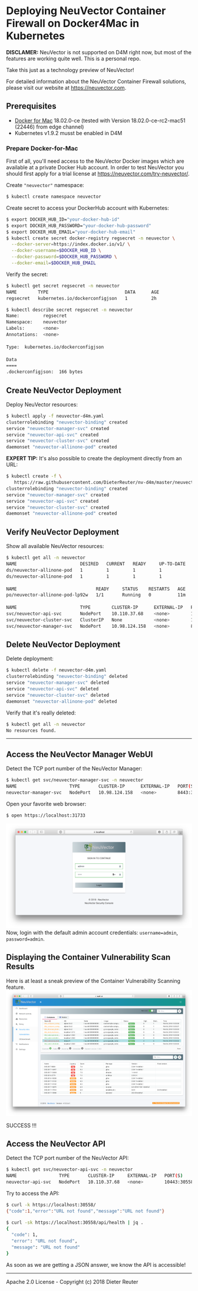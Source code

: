 
# Deploying NeuVector Container Firewall on Docker4Mac in Kubernetes

**DISCLAMER:** NeuVector is not supported on D4M right now, but most of the features are working quite well. This is a personal repo.

Take this just as a technology preview of NeuVector!

For detailed information about the NeuVector Container Firewall solutions, please visit our website at https://neuvector.com.


## Prerequisites

* [Docker for Mac](https://docs.docker.com/docker-for-mac/) 18.02.0-ce (tested with Version 18.02.0-ce-rc2-mac51 (22446) from edge channel)
* Kubernetes v1.9.2 musst be enabled in D4M


### Prepare Docker-for-Mac

First of all, you'll need access to the NeuVector Docker images which are available at a private Docker Hub account. In order to test NeuVector you should first apply for a trial license at https://neuvector.com/try-neuvector/.

Create `"neuvector"` namespace:
```bash
$ kubectl create namespace neuvector
```

Create secret to access your DockerHub account with Kubernetes:
```bash
$ export DOCKER_HUB_ID="your-docker-hub-id"
$ export DOCKER_HUB_PASSWORD="your-docker-hub-password"
$ export DOCKER_HUB_EMAIL="your-docker-hub-email"
$ kubectl create secret docker-registry regsecret -n neuvector \
  --docker-server=https://index.docker.io/v1/ \
  --docker-username=$DOCKER_HUB_ID \
  --docker-password=$DOCKER_HUB_PASSWORD \
  --docker-email=$DOCKER_HUB_EMAIL
```

Verify the secret:
```bash
$ kubectl get secret regsecret -n neuvector
NAME        TYPE                             DATA      AGE
regsecret   kubernetes.io/dockerconfigjson   1         2h
```

```bash
$ kubectl describe secret regsecret -n neuvector
Name:         regsecret
Namespace:    neuvector
Labels:       <none>
Annotations:  <none>

Type:  kubernetes.io/dockerconfigjson

Data
====
.dockerconfigjson:  166 bytes
```


## Create NeuVector Deployment 

Deploy NeuVector resources:
```bash
$ kubectl apply -f neuvector-d4m.yaml
clusterrolebinding "neuvector-binding" created
service "neuvector-manager-svc" created
service "neuvector-api-svc" created
service "neuvector-cluster-svc" created
daemonset "neuvector-allinone-pod" created
```

**EXPERT TIP:**
It's also possible to create the deployment directly from an URL:
```bash
$ kubectl create -f \
   https://raw.githubusercontent.com/DieterReuter/nv-d4m/master/neuvector-d4m.yaml
clusterrolebinding "neuvector-binding" created
service "neuvector-manager-svc" created
service "neuvector-api-svc" created
service "neuvector-cluster-svc" created
daemonset "neuvector-allinone-pod" created
```


## Verify NeuVector Deployment

Show all available NeuVector resources:
```bash
$ kubectl get all -n neuvector
NAME                        DESIRED   CURRENT   READY     UP-TO-DATE   AVAILABLE   NODE SELECTOR     AGE
ds/neuvector-allinone-pod   1         1         1         1            1           nvallinone=true   11m
ds/neuvector-allinone-pod   1         1         1         1            1           nvallinone=true   11m

NAME                              READY     STATUS    RESTARTS   AGE
po/neuvector-allinone-pod-lp92w   1/1       Running   0          11m

NAME                        TYPE        CLUSTER-IP      EXTERNAL-IP   PORT(S)                         AGE
svc/neuvector-api-svc       NodePort    10.110.37.68    <none>        10443:30558/TCP                 11m
svc/neuvector-cluster-svc   ClusterIP   None            <none>        18300/TCP,18301/TCP,18301/UDP   11m
svc/neuvector-manager-svc   NodePort    10.98.124.158   <none>        8443:31733/TCP                  11m
```


## Delete NeuVector Deployment

Delete deployment:
```bash
$ kubectl delete -f neuvector-d4m.yaml
clusterrolebinding "neuvector-binding" deleted
service "neuvector-manager-svc" deleted
service "neuvector-api-svc" deleted
service "neuvector-cluster-svc" deleted
daemonset "neuvector-allinone-pod" deleted
```

Verify that it's really deleted:
```bash
$ kubectl get all -n neuvector
No resources found.
```


----

## Access the NeuVector Manager WebUI

Detect the TCP port number of the NeuVector Manager:
```bash
$ kubectl get svc/neuvector-manager-svc -n neuvector
NAME                    TYPE       CLUSTER-IP      EXTERNAL-IP   PORT(S)          AGE
neuvector-manager-svc   NodePort   10.98.124.158   <none>        8443:31733/TCP   5m
```

Open your favorite web browser:
```bash
$ open https://localhost:31733
```

![login-page](/images/neuvector-manager-ui-login-page.png)
Now, login with the default admin account credentials: `username=admin`, `password=admin`.


## Displaying the Container Vulnerability Scan Results

Here is at least a sneak preview of the Container Vulnerability Scanning feature.
![container-vulnerabilities](/images/neuvector-manager-ui-container-vulnerabilities.png)

SUCCESS !!!


## Access the NeuVector API

Detect the TCP port number of the NeuVector API:
```bash
$ kubectl get svc/neuvector-api-svc -n neuvector
NAME                TYPE       CLUSTER-IP     EXTERNAL-IP   PORT(S)           AGE
neuvector-api-svc   NodePort   10.110.37.68   <none>        10443:30558/TCP   7m
```

Try to access the API:
```bash
$ curl -k https://localhost:30558/
{"code":1,"error":"URL not found","message":"URL not found"}
```

```bash
$ curl -sk https://localhost:30558/api/health | jq .
{
  "code": 1,
  "error": "URL not found",
  "message": "URL not found"
}
```

As soon as we are getting a JSON answer, we know the API is accessible!

----

Apache 2.0 License - Copyright (c) 2018 Dieter Reuter
